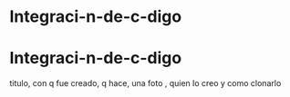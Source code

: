 ﻿# Integraci-n-de-c-digo
# Integraci-n-de-c-digo
titulo, con q fue creado, q hace, una foto , quien lo creo y como clonarlo
